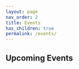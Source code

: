```yaml
---
layout: page
nav_order: 2
title: Events
has_children: true
permalink: /events/
---
```

## Upcoming Events